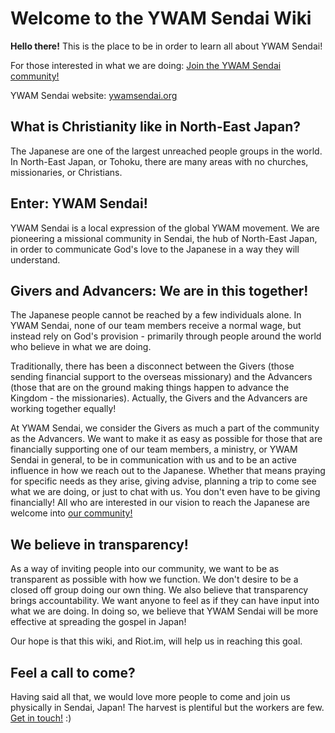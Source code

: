# Welcome to the YWAM Sendai Wiki

**Hello there!** This is the place to be in order to learn all about YWAM Sendai!

For those interested in what we are doing: [Join the YWAM Sendai community!](http://ywamsendai.org/join)

YWAM Sendai website: [ywamsendai.org](http://ywamsendai.org)

## What is Christianity like in North-East Japan?

The Japanese are one of the largest unreached people groups in the world. In North-East Japan, or Tohoku, there are many areas with no churches, missionaries, or Christians. 

## Enter: YWAM Sendai!

YWAM Sendai is a local expression of the global YWAM movement. We are pioneering a missional community in Sendai, the hub of North-East Japan, in order to communicate God's love to the Japanese in a way they will understand. 

## Givers and Advancers: We are in this together!

The Japanese people cannot be reached by a few individuals alone. In YWAM Sendai, none of our team members receive a normal wage, but instead rely on God's provision - primarily through people around the world who believe in what we are doing.

Traditionally, there has been a disconnect between the Givers (those sending financial support to the overseas missionary) and the Advancers (those that are on the ground making things happen to advance the Kingdom - the missionaries). Actually, the Givers and the Advancers are working together equally!

At YWAM Sendai, we consider the Givers as much a part of the community as the Advancers. We want to make it as easy as possible for those that are financially supporting one of our team members, a ministry, or YWAM Sendai in general, to be in communication with us and to be an active influence in how we reach out to the Japanese. Whether that means praying for specific needs as they arise, giving advise, planning a trip to come see what we are doing, or just to chat with us. You don't even have to be giving financially! All who are interested in our vision to reach the Japanese are welcome into [our community!](http://ywamsendai.org/join)

## We believe in transparency!

As a way of inviting people into our community, we want to be as transparent as possible with how we function. We don't desire to be a closed off group doing our own thing. We also believe that transparency brings accountability. We want anyone to feel as if they can have input into what we are doing. In doing so, we believe that YWAM Sendai will be more effective at spreading the gospel in Japan!

Our hope is that this wiki, and Riot.im, will help us in reaching this goal.

## Feel a call to come?

Having said all that, we would love more people to come and join us physically in Sendai, Japan! The harvest is plentiful but the workers are few. [Get in touch!](http://ywamsendai.org/join) :)